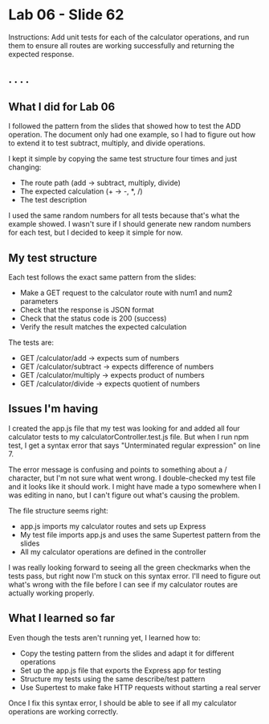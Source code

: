 # Lab 06 - Slide 62

Instructions: Add unit tests for each of the calculator operations, and run them
to ensure all routes are working successfully and returning the
expected response.

.
.
.
.
---
## What I did for Lab 06

I followed the pattern from the slides that showed how to test the ADD operation. The document only had one example, so I had to figure out how to extend it to test subtract, multiply, and divide operations. 

I kept it simple by copying the same test structure four times and just changing:
- The route path (add → subtract, multiply, divide)  
- The expected calculation (+ → -, *, /)
- The test description

I used the same random numbers for all tests because that's what the example showed. I wasn't sure if I should generate new random numbers for each test, but I decided to keep it simple for now.

## My test structure

Each test follows the exact same pattern from the slides:
- Make a GET request to the calculator route with num1 and num2 parameters
- Check that the response is JSON format
- Check that the status code is 200 (success)  
- Verify the result matches the expected calculation

The tests are:
- GET /calculator/add → expects sum of numbers
- GET /calculator/subtract → expects difference of numbers
- GET /calculator/multiply → expects product of numbers  
- GET /calculator/divide → expects quotient of numbers

## Issues I'm having

I created the app.js file that my test was looking for and added all four calculator tests to my calculatorController.test.js file. But when I run npm test, I get a syntax error that says "Unterminated regular expression" on line 7.

The error message is confusing and points to something about a / character, but I'm not sure what went wrong. I double-checked my test file and it looks like it should work. I might have made a typo somewhere when I was editing in nano, but I can't figure out what's causing the problem.

The file structure seems right:
- app.js imports my calculator routes and sets up Express
- My test file imports app.js and uses the same Supertest pattern from the slides
- All my calculator operations are defined in the controller

I was really looking forward to seeing all the green checkmarks when the tests pass, but right now I'm stuck on this syntax error. I'll need to figure out what's wrong with the file before I can see if my calculator routes are actually working properly.

## What I learned so far

Even though the tests aren't running yet, I learned how to:
- Copy the testing pattern from the slides and adapt it for different operations
- Set up the app.js file that exports the Express app for testing
- Structure my tests using the same describe/test pattern
- Use Supertest to make fake HTTP requests without starting a real server

Once I fix this syntax error, I should be able to see if all my calculator operations are working correctly.